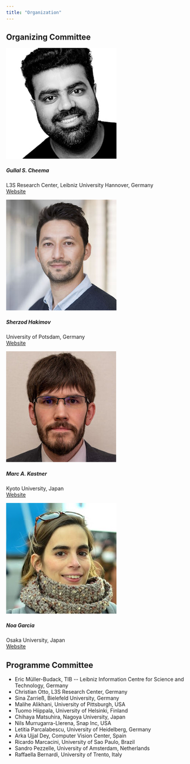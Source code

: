 ```yaml
---
title: "Organization"
---
```


## Organizing Committee


<div class="row row-cols-1 row-cols-md-2 row-cols-lg-3 row-cols-xl-4 g-4">
  <div class="col">
    <div class="card">
      <img src="cheema.jpg" class="card-img-top" alt="...">
      <div class="card-body">
        <h5 class="card-title">Gullal S. Cheema</h5>
        <p class="card-text">L3S Research Center, Leibniz University Hannover, Germany<br><a href="https://gullalc.github.io">Website</a></p>
      </div>
    </div>
  </div>

  <div class="col">
    <div class="card">
      <img src="hakimov.jpg" class="card-img-top" alt="...">
      <div class="card-body">
        <h5 class="card-title">Sherzod Hakimov</h5>
        <p class="card-text">University of Potsdam, Germany<br><a href="https://sherzod-hakimov.github.io">Website</a></p>
      </div>
    </div>
  </div>

  <div class="col">
    <div class="card">
      <img src="kastner.jpg" class="card-img-top" alt="...">
      <div class="card-body">
        <h5 class="card-title">Marc A. Kastner</h5>
        <p class="card-text">Kyoto University, Japan<br><a href="https://www.marc-kastner.com">Website</a></p>
      </div>
    </div>
  </div>

  <div class="col">
    <div class="card">
      <img src="garcia.jpg" class="card-img-top" alt="...">
      <div class="card-body">
        <h5 class="card-title">Noa Garcia</h5>
        <p class="card-text">Osaka University, Japan<br><a href="https://www.noagarciad.com">Website</a></p>
      </div>
    </div>
  </div>
</div>

## Programme Committee

- Eric Müller-Budack, TIB -- Leibniz Information Centre for Science and Technology, Germany
- Christian Otto, L3S Research Center, Germany
- Sina Zarrieß, Bielefeld University, Germany
- Malihe Alikhani, University of Pittsburgh, USA
- Tuomo Hiippala, University of Helsinki, Finland
- Chihaya Matsuhira, Nagoya University, Japan
- Nils Murrugarra-Llerena, Snap Inc, USA
- Letitia Parcalabescu, University of Heidelberg, Germany
- Arka Ujjal Dey, Computer Vision Center, Spain
- Ricardo Marcacini, University of Sao Paulo, Brazil
- Sandro Pezzelle, University of Amsterdam, Netherlands
- Raffaella Bernardi, University of Trento, Italy